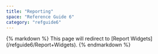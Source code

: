 ```yaml
---
title: "Reporting"
space: "Reference Guide 6"
category: "refguide6"
---
```

<div class="alert alert-warning">{% markdown %}
This page will redirect to [Report Widgets](/refguide6/Report+Widgets).
{% endmarkdown %}</div>